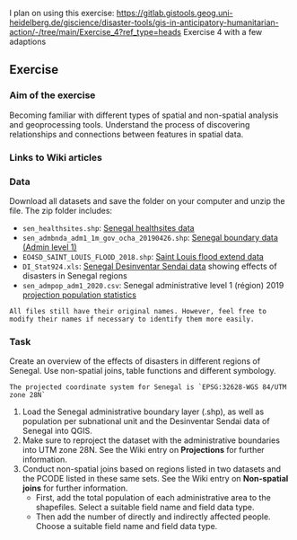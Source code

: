 I plan on using this exercise: https://gitlab.gistools.geog.uni-heidelberg.de/giscience/disaster-tools/gis-in-anticipatory-humanitarian-action/-/tree/main/Exercise_4?ref_type=heads
Exercise 4 with a few adaptions

## Exercise 

### Aim of the exercise
Becoming familiar with different types of spatial and non-spatial analysis and geoprocessing tools. Understand the process of discovering relationships and connections between features in spatial data.

### Links to Wiki articles

### Data
Download all datasets and save the folder on your computer and unzip the file.  The zip folder includes:
- `sen_healthsites.shp`: [Senegal healthsites data](https://data.humdata.org/dataset/senegal-healthsites)
- `sen_admbnda_adm1_1m_gov_ocha_20190426.shp`: [Senegal boundary data (Admin level 1)](https://data.humdata.org/dataset/senegal-administrative-boundaries)
- `EO4SD_SAINT_LOUIS_FLOOD_2018.shp`: [Saint Louis flood extend data](https://wbwaterdata.org/dataset/saint-louis-senegal-flood-risk-map-esa-eo4sd-urban)
- `DI_Stat924.xls`: [Senegal Desinventar Sendai data](https://www.desinventar.net/DesInventar/profiletab.jsp?countrycode=sen) showing effects of disasters in Senegal regions
- `sen_admpop_adm1_2020.csv`: Senegal administrative level 1 (région) 2019 [projection population statistics](https://data.humdata.org/dataset/senegal-population-statistics)

```{Hint}
All files still have their original names. However, feel free to modify their names if necessary to identify them more easily.
```

### Task
Create an overview of the effects of disasters in different regions of Senegal. Use non-spatial joins, table functions and different symbology.

```{Hint}
The projected coordinate system for Senegal is `EPSG:32628-WGS 84/UTM zone 28N`
```

1. Load the Senegal administrative boundary layer (.shp), as well as population per subnational unit and the Desinventar Sendai data of Senegal into QGIS.
2. Make sure to reproject the dataset with the administrative boundaries into UTM zone 28N. See the Wiki entry on __Projections__ for further information.
3. Conduct non-spatial joins based on regions listed in two datasets and the PCODE listed in these same sets. See the Wiki entry on __Non-spatial joins__ for further information.
    - First, add the total population of each administrative area to the shapefiles. Select a suitable field name and field data type.
    - Then add the number of directly and indirectly affected people. Choose a suitable field name and field data type.
